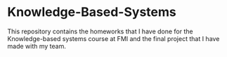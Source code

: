 # Knowledge-Based-Systems
This repository contains the homeworks that I have done for the Knowledge-based systems course at FMI and the final project that I have made with my team.
